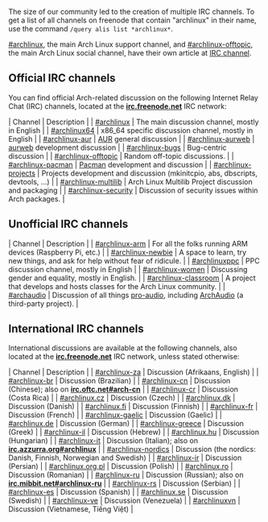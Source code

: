 The size of our community led to the creation of multiple IRC channels. To get a list of all channels on freenode that contain "archlinux" in their name, use the command `/query alis list *archlinux*`.

[#archlinux](irc://irc.freenode.net/archlinux), the main Arch Linux support channel, and [#archlinux-offtopic](irc://irc.freenode.net/archlinux-offtopic), the main Arch Linux social channel, have their own article at [IRC channel](/index.php/IRC_channel "IRC channel").

## Official IRC channels

You can find official Arch-related discussion on the following Internet Relay Chat (IRC) channels, located at the **[irc.freenode.net](irc://irc.freenode.net)** IRC network:

| Channel | Description |
| [#archlinux](irc://irc.freenode.net/archlinux) | The main discussion channel, mostly in English |
| [#archlinux64](irc://irc.freenode.net/archlinux64) | x86_64 specific discussion channel, mostly in English |
| [#archlinux-aur](irc://irc.freenode.net/archlinux-aur) | [AUR](/index.php/AUR "AUR") general discussion |
| [#archlinux-aurweb](irc://irc.freenode.net/archlinux-aurweb) | [aurweb](https://projects.archlinux.org/aurweb.git/) development discussion |
| [#archlinux-bugs](irc://irc.freenode.net/archlinux-bugs) | Bug-centric discussion |
| [#archlinux-offtopic](irc://irc.freenode.net/archlinux-offtopic) | Random off-topic discussions. |
| [#archlinux-pacman](irc://irc.freenode.net/archlinux-pacman) | [Pacman](/index.php/Pacman "Pacman") development and discussion |
| [#archlinux-projects](irc://irc.freenode.net/archlinux-projects) | Projects development and discussion (mkinitcpio, abs, dbscripts, devtools, ...) |
| [#archlinux-multilib](irc://irc.freenode.net/archlinux-multilib) | Arch Linux Multilib Project discussion and packaging |
| [#archlinux-security](irc://irc.freenode.net/archlinux-security) | Discussion of security issues within Arch packages. |

## Unofficial IRC channels

| Channel | Description |
| [#archlinux-arm](irc://irc.freenode.net/archlinux-arm) | For all the folks running ARM devices (Raspberry Pi, etc.) |
| [#archlinux-newbie](irc://irc.freenode.net/archlinux-newbie) | A space to learn, try new things, and ask for help without fear of ridicule. |
| [#archlinuxppc](irc://irc.freenode.net/archlinuxppc) | PPC discussion channel, mostly in English |
| [#archlinux-women](irc://irc.freenode.net/archlinux-women) | Discussing gender and equality, mostly in English. |
| [#archlinux-classroom](irc://irc.freenode.net/archlinux-classroom) | A project that develops and hosts classes for the Arch Linux community. |
| [#archaudio](irc://irc.freenode.net/archaudio) | Discussion of all things [pro-audio](/index.php/Pro-audio "Pro-audio"), including [ArchAudio](http://archaudio.org/) (a third-party project). |

## International IRC channels

International discussions are available at the following channels, also located at the **[irc.freenode.net](irc://irc.freenode.net)** IRC network, unless stated otherwise:

| Channel | Description |
| [#archlinux-za](irc://irc.freenode.net/archlinux-za) | Discussion (Afrikaans, English) |
| [#archlinux-br](irc://irc.freenode.net/archlinux-br) | Discussion (Brazilian) |
| [#archlinux-cn](irc://irc.freenode.net/archlinux-cn) | Discussion (Chinese); also on **[irc.oftc.net#arch-cn](irc://irc.oftc.net/arch-cn)** |
| [#archlinux-cr](irc://irc.freenode.net/archlinux-cr) | Discussion (Costa Rica) |
| [#archlinux.cz](irc://irc.freenode.net/archlinux.cz) | Discussion (Czech) |
| [#archlinux.dk](irc://irc.freenode.net/archlinux.dk) | Discussion (Danish) |
| [#archlinux.fi](irc://irc.freenode.net/archlinux.fi) | Discussion (Finnish) |
| [#archlinux-fr](irc://irc.freenode.net/archlinux-fr) | Discussion (French) |
| [#archlinux-gaelic](irc://irc.freenode.net/archlinux-gaelic) | Discussion (Gaelic) |
| [#archlinux.de](irc://irc.freenode.net/archlinux.de) | Discussion (German) |
| [#archlinux-greece](irc://irc.freenode.net/archlinux-greece) | Discussion (Greek) |
| [#archlinux-il](irc://irc.freenode.net/archlinux-il) | Discussion (Hebrew) |
| [#archlinux.hu](irc://irc.freenode.net/archlinux.hu) | Discussion (Hungarian) |
| [#archlinux-it](irc://irc.freenode.net/archlinux-it) | Discussion (Italian); also on **[irc.azzurra.org#archlinux](irc://irc.azzurra.org/archlinux)** |
| [#archlinux-nordics](irc://irc.freenode.net/archlinux-nordics) | Discussion (the nordics: Danish, Finnish, Norwegian and Swedish) |
| [#archlinux-ir](irc://irc.freenode.net/archlinux-ir) | Discussion (Persian) |
| [#archlinux.org.pl](irc://irc.freenode.net/archlinux.org.pl) | Discussion (Polish) |
| [#archlinux.ro](irc://irc.freenode.net/archlinux.ro) | Discussion (Romanian) |
| [#archlinux-ru](irc://irc.freenode.net/archlinux-ru) | Discussion (Russian); also on **[irc.mibbit.net#archlinux-ru](irc://irc.mibbit.net/archlinux-ru)** |
| [#archlinux-rs](irc://irc.freenode.net/archlinux-rs) | Discussion (Serbian) |
| [#archlinux-es](irc://irc.freenode.net/archlinux-es) | Discussion (Spanish) |
| [#archlinux.se](irc://irc.freenode.net/archlinux.se) | Discussion (Swedish) |
| [#archlinux-ve](irc://irc.freenode.net/archlinux-ve) | Discussion (Venezuela) |
| [#archlinuxvn](irc://irc.freenode.net/archlinuxvn) | Discussion (Vietnamese, Tiếng Việt) |